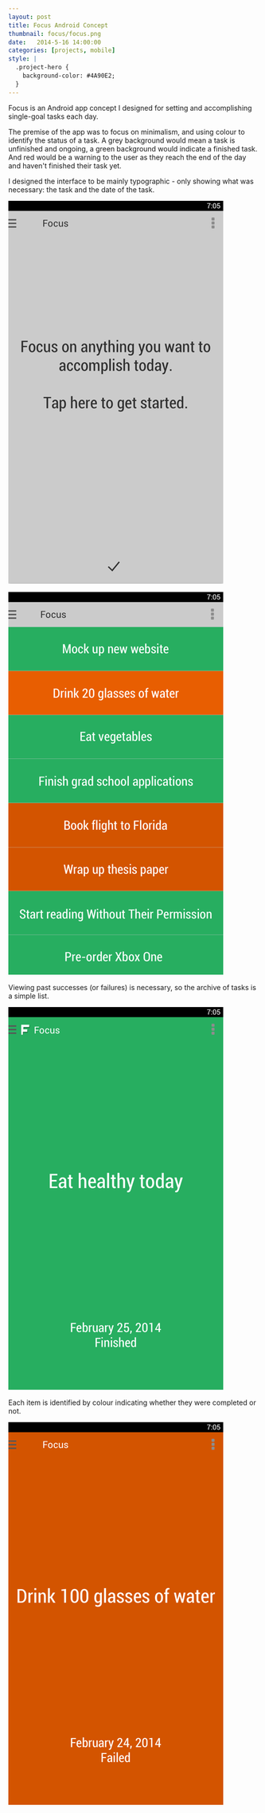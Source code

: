 ```yaml
---
layout: post
title: Focus Android Concept
thumbnail: focus/focus.png
date:   2014-5-16 14:00:00
categories: [projects, mobile]
style: |
  .project-hero {
    background-color: #4A90E2;
  }
---
```


Focus is an Android app concept I designed for setting and accomplishing single-goal tasks each day.

The premise of the app was to focus on minimalism, and using colour to identify the status of a task. A grey background would mean a task is unfinished and ongoing, a green background would indicate a finished task. And red would be a warning to the user as they reach the end of the day and haven't finished their task yet.

I designed the interface to be mainly typographic - only showing what was necessary: the task and the date of the task.


![icon](/images/projects/focus/focus-home.png)

![icon](/images/projects/focus/focus-archives.png)

Viewing past successes (or failures) is necessary, so the archive of tasks is a simple list.

![icon](/images/projects/focus/focus-success.png)

 Each item is identified by colour indicating whether they were completed or not.

![icon](/images/projects/focus/focus-failed.png)
